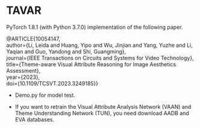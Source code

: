 # TAVAR

PyTorch 1.8.1 (with Python 3.7.0) implementation of the following paper.

@ARTICLE{10054147,  
  author={Li, Leida and Huang, Yipo and Wu, Jinjian and Yang, Yuzhe and Li, Yaqian and Guo, Yandong and Shi, Guangming},  
  journal={IEEE Transactions on Circuits and Systems for Video Technology},   
  title={Theme-aware Visual Attribute Reasoning for Image Aesthetics Assessment},   
  year={2023},  
  doi={10.1109/TCSVT.2023.3249185}} 

* Demo.py for model test.

* If you want to retrain the Visual Attribute Analysis Network (VAAN) and Theme Understanding Network (TUN), you need download AADB and EVA databases.
